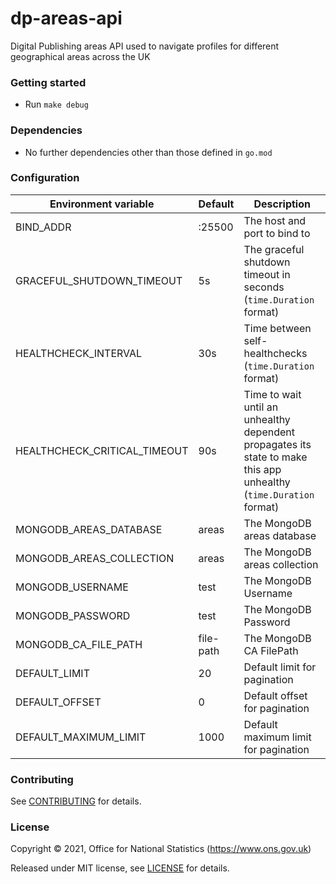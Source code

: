 dp-areas-api
================
Digital Publishing areas API used to navigate profiles for different geographical areas across the UK

### Getting started

* Run `make debug`

### Dependencies

* No further dependencies other than those defined in `go.mod`

### Configuration

| Environment variable         | Default   | Description
| ---------------------------- | --------- | -----------
| BIND_ADDR                    | :25500    | The host and port to bind to
| GRACEFUL_SHUTDOWN_TIMEOUT    | 5s        | The graceful shutdown timeout in seconds (`time.Duration` format)
| HEALTHCHECK_INTERVAL         | 30s       | Time between self-healthchecks (`time.Duration` format)
| HEALTHCHECK_CRITICAL_TIMEOUT | 90s       | Time to wait until an unhealthy dependent propagates its state to make this app unhealthy (`time.Duration` format)
| MONGODB_AREAS_DATABASE       | areas     | The MongoDB areas database
| MONGODB_AREAS_COLLECTION     | areas     | The MongoDB areas collection
| MONGODB_USERNAME             | test      | The MongoDB Username
| MONGODB_PASSWORD             | test      | The MongoDB Password
| MONGODB_CA_FILE_PATH         | file-path | The MongoDB CA FilePath
| DEFAULT_LIMIT                | 20        | Default limit for pagination
| DEFAULT_OFFSET               | 0         | Default offset for pagination
| DEFAULT_MAXIMUM_LIMIT        | 1000      | Default maximum limit for pagination

### Contributing

See [CONTRIBUTING](CONTRIBUTING.md) for details.

### License

Copyright © 2021, Office for National Statistics (https://www.ons.gov.uk)

Released under MIT license, see [LICENSE](LICENSE.md) for details.

